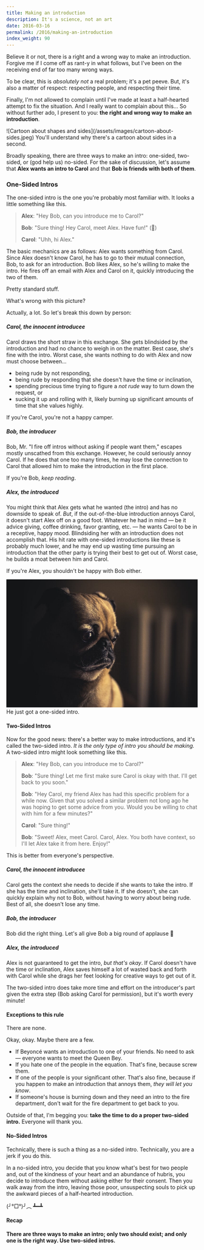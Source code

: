 ```yaml
---
title: Making an introduction
description: It's a science, not an art
date: 2016-03-16
permalink: /2016/making-an-introduction
index_weight: 90
---
```


Believe it or not, there is a right and a wrong way to make an introduction. Forgive me if I come off as rant-y in what follows, but I've been on the receiving end of far too many wrong ways.

To be clear, this is _absolutely not_ a real problem; it's a pet peeve. But, it's also a matter of respect: respecting people, and respecting their time.

Finally, I'm not allowed to complain until I've made at least a half-hearted attempt to fix the situation. And I really want to complain about this… So without further ado, I present to you: **the right and wrong way to make an introduction**.

<span class="center">
![Cartoon about shapes and sides](/assets/images/cartoon-about-sides.jpeg)
</span>
<span class="subtitle">You'll understand why there's a cartoon about sides in a second.</span>

Broadly speaking, there are three ways to make an intro: one-sided, two-sided, or (god help us) no-sided. For the sake of discussion, let's assume that **Alex wants an intro to Carol** and that **Bob is friends with both of them**.

### One-Sided Intros

The one-sided intro is the one you're probably most familiar with. It looks a little something like this.

> **Alex**: "Hey Bob, can you introduce me to Carol?"
>
> **Bob**: "Sure thing! Hey Carol, meet Alex. Have fun!" (🏃)
>
> **Carol**: "Uhh, hi Alex."

The basic mechanics are as follows: Alex wants something from Carol. Since Alex doesn't know Carol, he has to go to their mutual connection, Bob, to ask for an introduction. Bob likes Alex, so he's willing to make the intro. He fires off an email with Alex and Carol on it, quickly introducing the two of them.

Pretty standard stuff.

What's wrong with this picture?

Actually, a lot. So let's break this down by person:

##### Carol, the innocent introducee

Carol draws the short straw in this exchange. She gets blindsided by the introduction and had no chance to weigh in on the matter. Best case, she's fine with the intro. Worst case, she wants nothing to do with Alex and now must choose between…

*  being rude by not responding,
*  being rude by responding that she doesn't have the time or inclination,
*  spending precious time trying to figure a _not rude_ way to turn down the request, or
*  sucking it up and rolling with it, likely burning up significant amounts of time that she values highly.

If you're Carol, you're not a happy camper.

##### Bob, the introducer

Bob, Mr. "I fire off intros without asking if people want them," escapes mostly unscathed from this exchange. However, he could seriously annoy Carol. If he does that one too many times, he may lose the connection to Carol that allowed him to make the introduction in the first place.

If you're Bob, _keep reading_.

##### Alex, the introduced

You might think that Alex gets what he wanted (the intro) and has no downside to speak of. _But_, if the out-of-the-blue introduction annoys Carol, it doesn't start Alex off on a good foot. Whatever he had in mind — be it advice giving, coffee drinking, favor granting, etc. — he wants Carol to be in a receptive, happy mood. Blindsiding her with an introduction does not accomplish that. His hit rate with one-sided introductions like these is probably much lower, and he may end up wasting time pursuing an introduction that the other party is trying their best to get out of. Worst case, he builds a moat between him and Carol.

If you're Alex, you shouldn't be happy with Bob either.

![A sad looking pug](/assets/images/sad-pug.jpeg)
<span class="subtitle">He just got a one-sided intro.</span>

#### Two-Sided Intros

Now for the good news: there's a better way to make introductions, and it's called the two-sided intro. _It is the only type of intro you should be making._ A two-sided intro might look something like this.

> **Alex**: "Hey Bob, can you introduce me to Carol?"
>
> **Bob**: "Sure thing! Let me first make sure Carol is okay with that. I'll get back to you soon."
>
> **Bob**: "Hey Carol, my friend Alex has had this specific problem for a while now. Given that you solved a similar problem not long ago he was hoping to get some advice from you. Would you be willing to chat with him for a few minutes?"
>
> **Carol**: "Sure thing!"
>
> **Bob**: "Sweet! Alex, meet Carol. Carol, Alex. You both have context, so I'll let Alex take it from here. Enjoy!"

This is better from everyone's perspective.

##### Carol, the innocent introducee

Carol gets the context she needs to decide if she wants to take the intro. If she has the time and inclination, she'll take it. If she doesn't, she can quickly explain why not to Bob, without having to worry about being rude. Best of all, she doesn't lose any time.

##### Bob, the introducer

Bob did the right thing. Let's all give Bob a big round of applause 👏

##### Alex, the introduced

Alex is not guaranteed to get the intro, _but that's okay_. If Carol doesn't have the time or inclination, Alex saves himself a lot of wasted back and forth with Carol while she drags her feet looking for creative ways to get out of it.


The two-sided intro does take more time and effort on the introducer's part given the extra step (Bob asking Carol for permission), but it's worth every minute!

#### Exceptions to this rule

There are none.

Okay, okay. Maybe there are a few.

* If Beyoncé wants an introduction to one of your friends. No need to ask — everyone wants to meet the Queen Bey.
* If you hate one of the people in the equation. That's fine, because screw them.
* If one of the people is your significant other. That's also fine, because if you happen to make an introduction that annoys them, _they will let you know_.
* If someone's house is burning down and they need an intro to the fire department, don't wait for the fire department to get back to you.

Outside of that, I'm begging you: **take the time to do a proper two-sided intro.** Everyone will thank you.

#### No-Sided Intros

Technically, there is such a thing as a no-sided intro. Technically, you are a jerk if you do this.

In a no-sided intro, you decide that you know what's best for two people and, out of the kindness of your heart and an abundance of hubris, you decide to introduce them without asking either for their consent. Then you walk away from the intro, leaving those poor, unsuspecting souls to pick up the awkward pieces of a half-hearted introduction.

(╯°□°)╯︵ ┻━┻

#### Recap

**There are three ways to make an intro; only two should exist; and only one is the right way. Use two-sided intros.**
